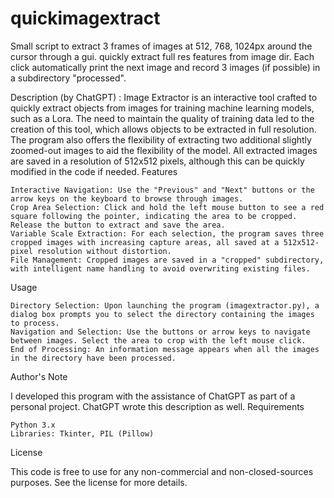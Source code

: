 # quickimagextract
Small script to extract 3 frames of images at 512, 768, 1024px around the cursor through a gui. quickly extract full res features from image dir. Each click automatically print the next image and record 3 images (if possible) in a subdirectory "processed".

Description (by ChatGPT) : Image Extractor is an interactive tool crafted to quickly extract objects from images for training machine learning models, such as a Lora. The need to maintain the quality of training data led to the creation of this tool, which allows objects to be extracted in full resolution. The program also offers the flexibility of extracting two additional slightly zoomed-out images to aid the flexibility of the model. All extracted images are saved in a resolution of 512x512 pixels, although this can be quickly modified in the code if needed.
Features

    Interactive Navigation: Use the "Previous" and "Next" buttons or the arrow keys on the keyboard to browse through images.
    Crop Area Selection: Click and hold the left mouse button to see a red square following the pointer, indicating the area to be cropped. Release the button to extract and save the area.
    Variable Scale Extraction: For each selection, the program saves three cropped images with increasing capture areas, all saved at a 512x512-pixel resolution without distortion.
    File Management: Cropped images are saved in a "cropped" subdirectory, with intelligent name handling to avoid overwriting existing files.

Usage

    Directory Selection: Upon launching the program (imagextractor.py), a dialog box prompts you to select the directory containing the images to process.
    Navigation and Selection: Use the buttons or arrow keys to navigate between images. Select the area to crop with the left mouse click.
    End of Processing: An information message appears when all the images in the directory have been processed.

Author's Note

I developed this program with the assistance of ChatGPT as part of a personal project. ChatGPT wrote this description as well.
Requirements

    Python 3.x
    Libraries: Tkinter, PIL (Pillow)

License

This code is free to use for any non-commercial and non-closed-sources purposes. See the license for more details.
